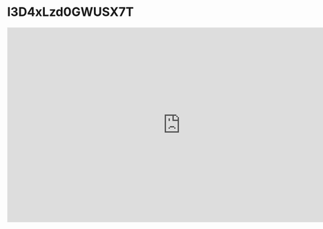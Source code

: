 # l3D4xLzd0GWUSX7T


<iframe style="border: 1px solid rgba(0, 0, 0, 0.1);" width="800" height="450" src="https://www.figma.com/embed?embed_host=share&url=https%3A%2F%2Fwww.figma.com%2Ffile%2FFwcDLUUz5jzs89yqabpqBw%2FRequest-for-Startup%3Fnode-id%3D0%253A1" allowfullscreen></iframe>
